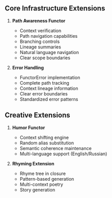 ## Core Infrastructure Extensions
1. **Path Awareness Functor**
   - Context verification
   - Path navigation capabilities
   - Branching controls
   - Lineage summaries
   - Natural language navigation
   - Clear scope boundaries

2. **Error Handling**
   - FunctorError implementation
   - Complete path tracking
   - Context lineage information
   - Clear error boundaries
   - Standardized error patterns

## Creative Extensions
1. **Humor Functor**
   - Context shifting engine
   - Random alias substitution
   - Semantic coherence maintenance
   - Multi-language support (English/Russian)

2. **Rhyming Extension**
   - Rhyme tree in closure
   - Pattern-based generation
   - Multi-context poetry
   - Story generation